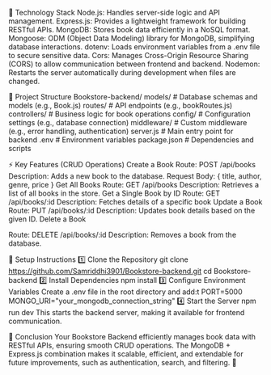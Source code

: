 📌 Technology Stack
Node.js: Handles server-side logic and API management.
Express.js: Provides a lightweight framework for building RESTful APIs.
MongoDB: Stores book data efficiently in a NoSQL format.
Mongoose: ODM (Object Data Modeling) library for MongoDB, simplifying database interactions.
dotenv: Loads environment variables from a .env file to secure sensitive data.
Cors: Manages Cross-Origin Resource Sharing (CORS) to allow communication between frontend and backend.
Nodemon: Restarts the server automatically during development when files are changed.

📁 Project Structure
Bookstore-backend/
models/           # Database schemas and models (e.g., Book.js)
routes/           # API endpoints (e.g., bookRoutes.js)
controllers/      # Business logic for book operations
config/           # Configuration settings (e.g., database connection)
middleware/       # Custom middleware (e.g., error handling, authentication)
server.js         # Main entry point for backend
.env              # Environment variables
package.json      # Dependencies and scripts


⚡ Key Features (CRUD Operations)
Create a Book
Route: POST /api/books
Description: Adds a new book to the database.
Request Body: { title, author, genre, price }
Get All Books
Route: GET /api/books
Description: Retrieves a list of all books in the store.
Get a Single Book by ID
Route: GET /api/books/:id
Description: Fetches details of a specific book
Update a Book
Route: PUT /api/books/:id
Description: Updates book details based on the given ID.
Delete a Book

Route: DELETE /api/books/:id
Description: Removes a book from the database.

🚀 Setup Instructions
1️⃣ Clone the Repository
git clone https://github.com/Samriddhi3901/Bookstore-backend.git
cd Bookstore-backend
2️⃣ Install Dependencies
npm install
3️⃣ Configure Environment Variables
Create a .env file in the root directory and add:t
PORT=5000
MONGO_URI="your_mongodb_connection_string"
4️⃣ Start the Server
npm run dev
This starts the backend server, making it available for frontend communication.

🎯 Conclusion
Your Bookstore Backend efficiently manages book data with RESTful APIs, ensuring smooth CRUD operations. The MongoDB + Express.js combination makes it scalable, efficient, and extendable for future improvements, such as authentication, search, and filtering. 🚀
